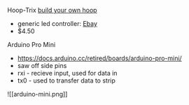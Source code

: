 Hoop-Trix [build your own hoop](https://hoop-trix.com/HoopTricks/HoopTricks/MakeLEDSmartHoops.html)
- generic led controller: [Ebay](https://www.ebay.com/itm/RGB-LED-light-strip-controller-24-key-IR-remote-DC-12-volt-9-V-battery-connector/254663330457?hash=item3b4b1e0a99:g:R1cAAOSwQBNfGigf)
- $4.50

Arduino Pro Mini
- https://docs.arduino.cc/retired/boards/arduino-pro-mini/
- saw off side pins
- rxi - recieve input, used for data in
- tx0 - used to transfer data to strip

![[arduino-mini.png]]

